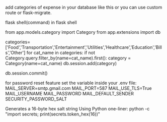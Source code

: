 add categories of expense in your database like this or you can use custom route or flask-migrate.

flask shell(command)
in flask shell

from app.models.category import Category
from app.extensions import db

categories=['Food','Transportation','Entertainment','Utilities','Healthcare','Education','Bills','Other']
for cat_name in categories:
    if not Category.query.filter_by(name=cat_name).first():
        category = Category(name=cat_name)
        db.session.add(category)

db.session.commit()

for password reset feature set the variable inside your .env file:
    MAIL_SERVER=smtp.gmail.com
    MAIL_PORT=587
    MAIL_USE_TLS=True
    MAIL_USERNAME
    MAIL_PASSWORD
    MAIL_DEFAULT_SENDER
    SECURITY_PASSWORD_SALT

Generates a 16-byte hex salt string Using Python one-liner:
    python -c "import secrets; print(secrets.token_hex(16))"
